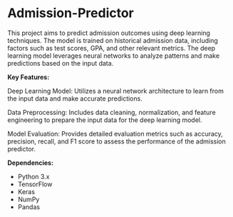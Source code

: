 # Admission-Predictor
This project aims to predict admission outcomes using deep learning techniques. The model is trained on historical admission data, including factors such as test scores, GPA, and other relevant metrics. The deep learning model leverages neural networks to analyze patterns and make predictions based on the input data.

**Key Features:**

Deep Learning Model: Utilizes a neural network architecture to learn from the input data and make accurate predictions.

Data Preprocessing: Includes data cleaning, normalization, and feature engineering to prepare the input data for the deep learning model.

Model Evaluation: Provides detailed evaluation metrics such as accuracy, precision, recall, and F1 score to assess the performance of the admission predictor.

**Dependencies:**
* Python 3.x
* TensorFlow
* Keras
* NumPy
* Pandas
